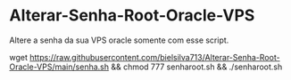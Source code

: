 # Alterar-Senha-Root-Oracle-VPS
Altere a senha da sua VPS oracle somente com esse script.   

wget https://raw.githubusercontent.com/bielsilva713/Alterar-Senha-Root-Oracle-VPS/main/senha.sh && chmod 777 senharoot.sh && ./senharoot.sh
